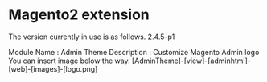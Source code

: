 # Magento2 extension
The version currently in use is as follows.
2.4.5-p1

Module Name : Admin Theme
Description : Customize Magento Admin logo
You can insert image below the way.
[AdminTheme]-[view]-[adminhtml]-[web]-[images]-[logo.png]

